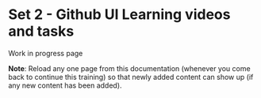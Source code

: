 # Set 2 - Github UI Learning videos and tasks

Work in progress page

**Note**: Reload any one page from this documentation (whenever you come back to continue this training) so that newly added content can show up (if any new content has been added).
